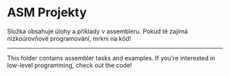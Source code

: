 # ASM Projekty

Složka obsahuje úlohy a příklady v assembleru. Pokud tě zajímá nízkoúrovňové programování, mrkni na kód!

---

This folder contains assembler tasks and examples. If you're interested in low-level programming, check out the code!